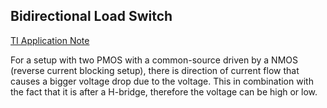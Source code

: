 ## Bidirectional Load Switch
[TI Application Note](https://www.ti.com/lit/an/slva948/slva948.pdf)

For a setup with two PMOS with a common-source driven by a NMOS (reverse current blocking setup), there is direction of current flow that causes a bigger voltage drop due to the voltage. This in combination with the fact that it is after a H-bridge, therefore the voltage can be high or low.
